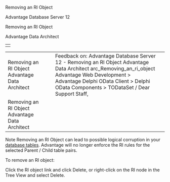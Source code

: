Removing an RI Object




Advantage Database Server 12  

Removing an RI Object

Advantage Data Architect

|  |
| --- |
|  |

|  |  |  |  |  |
| --- | --- | --- | --- | --- |
| Removing an RI Object  Advantage Data Architect |  |  | Feedback on: Advantage Database Server 12 - Removing an RI Object Advantage Data Architect arc\_Removing\_an\_ri\_object Advantage Web Development > Advantage Delphi OData Client > Delphi OData Components > TODataSet / Dear Support Staff, |  |
| Removing an RI Object  Advantage Data Architect |  |  |  |  |

Note Removing an RI Object can lead to possible logical corruption in your [database tables](javascript:hhpopuplink.TextPopup(popid_201684107,FontFace,-1,-1,-1,-1)). Advantage will no longer enforce the RI rules for the selected Parent / Child table pairs.

To remove an RI object:

Click the RI object link and click Delete, or right-click on the RI node in the Tree View and select Delete.